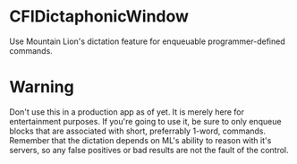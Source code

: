 CFIDictaphonicWindow
====================

Use Mountain Lion's dictation feature for enqueuable programmer-defined commands.

Warning
=======

Don't use this in a production app as of yet.  It is merely here for entertainment purposes.  If you're going to use it,
be sure to only enqueue blocks that are associated with short, preferrably 1-word, commands.  Remember that the dictation
depends on ML's ability to reason with it's servers, so any false positives or bad results are not the fault of the control.
